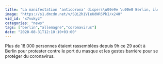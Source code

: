 ```yaml
---
title: "La manifestation 'anticorona' dispers\u00e9e \u00e0 Berlin, ils ripostent avec un sit-in"
image: "https://s1.dmcdn.net/v/SQi2h1VIeUdNR5PkI/x240"
vid_id: "x7vukyz"
categories: "news"
tags: ["berlin","allemagne","coronavirus"]
date: "2020-08-31T12:10:10+03:00"
---
```

Plus de 18.000 personnes étaient rassemblées depuis 9h ce 29 août à Berlin pour protester contre le port du masque et les gestes barrière pour se protéger du coronavirus.
